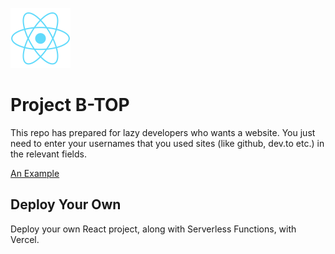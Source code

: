 ![React Logo](https://github.com/vercel/vercel/blob/master/packages/frameworks/logos/react.svg)

# Project B-TOP

This repo has prepared for lazy developers who wants a website. You just need to enter your usernames that you used sites (like github, dev.to etc.) in the relevant fields.

[An Example](https://demirkaya.net/)

## Deploy Your Own

Deploy your own React project, along with Serverless Functions, with Vercel.
